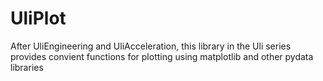 # UliPlot
After UliEngineering and UliAcceleration, this library in the Uli series provides convient functions for plotting using matplotlib and other pydata libraries
